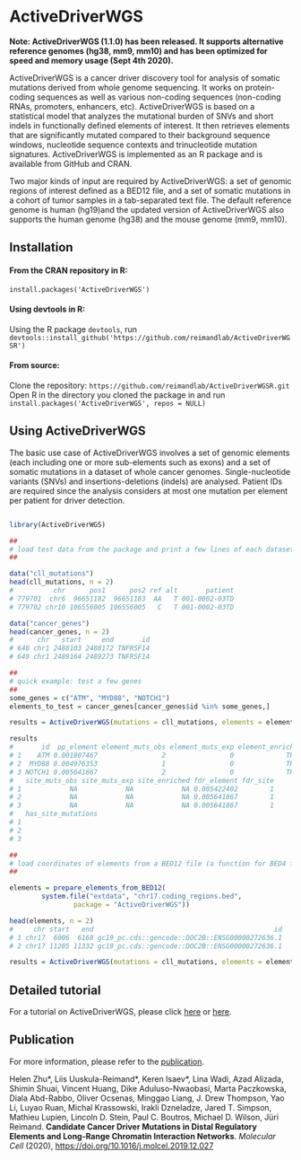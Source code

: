 # ActiveDriverWGS

<b>Note: ActiveDriverWGS (1.1.0) has been released. It supports alternative reference genomes (hg38, mm9, mm10) and has been optimized for speed and memory usage (Sept 4th 2020).</b>

ActiveDriverWGS is a cancer driver discovery tool for analysis of somatic mutations derived from whole genome sequencing. It works on protein-coding sequences as well as various non-coding sequences (non-coding RNAs, promoters, enhancers, etc). ActiveDriverWGS is based on a statistical model that analyzes the mutational burden of SNVs and short indels in functionally defined elements of interest. It then retrieves elements that are significantly mutated compared to their background sequence windows, nucleotide sequence contexts and trinucleotide mutation signatures. ActiveDriverWGS is implemented as an R package and is available from GitHub and CRAN.

Two major kinds of input are required by ActiveDriverWGS: a set of genomic regions of interest defined as a BED12 file, and a set of somatic mutations in a cohort of tumor samples in a tab-separated text file. The default reference genome is human (hg19)and the updated version of ActiveDriverWGS also supports the human genome (hg38) and the mouse genome (mm9, mm10). 



## Installation

#### From the CRAN repository in R:
`install.packages('ActiveDriverWGS')`

#### Using devtools in R:
Using the R package `devtools`, run
`devtools::install_github('https://github.com/reimandlab/ActiveDriverWGSR')`

#### From source:
Clone the repository: `https://github.com/reimandlab/ActiveDriverWGSR.git`
Open R in the directory you cloned the package in and run `install.packages('ActiveDriverWGS', repos = NULL)`

## Using ActiveDriverWGS

The basic use case of ActiveDriverWGS involves a set of genomic elements (each including one or more sub-elements such as exons) and a set of somatic mutations in a dataset of whole cancer genomes. Single-nucleotide variants (SNVs) and insertions-deletions (indels) are analysed. Patient IDs are required since the analysis considers at most one mutation per element per patient for driver detection. 

```R

library(ActiveDriverWGS)

##
# load test data from the package and print a few lines of each dataset
##

data("cll_mutations")
head(cll_mutations, n = 2)
#          chr      pos1      pos2 ref alt       patient
# 779701  chr6  96651182  96651183  AA   T 001-0002-03TD
# 779702 chr10 106556005 106556005   C   T 001-0002-03TD

data("cancer_genes")
head(cancer_genes, n = 2)
#      chr   start     end       id
# 648 chr1 2488103 2488172 TNFRSF14
# 649 chr1 2489164 2489273 TNFRSF14

##
# quick example: test a few genes
##
some_genes = c("ATM", "MYD88", "NOTCH1")
elements_to_test = cancer_genes[cancer_genes$id %in% some_genes,]

results = ActiveDriverWGS(mutations = cll_mutations, elements = elements_to_test)

results
#       id  pp_element element_muts_obs element_muts_exp element_enriched pp_site
# 1    ATM 0.001807467                2                0             TRUE       1
# 2  MYD88 0.004976353                1                0             TRUE       1
# 3 NOTCH1 0.005641867                2                0             TRUE       1
#   site_muts_obs site_muts_exp site_enriched fdr_element fdr_site
# 1            NA            NA            NA 0.005422402        1
# 2            NA            NA            NA 0.005641867        1
# 3            NA            NA            NA 0.005641867        1
#   has_site_mutations
# 1
# 2
# 3

##
# load coordinates of elements from a BED12 file (a function for BED4 format is also available). 
##

elements = prepare_elements_from_BED12(
		system.file("extdata", "chr17.coding_regions.bed", 
				package = "ActiveDriverWGS"))

head(elements, n = 2)
#     chr start   end                                             id
# 1 chr17  6006  6168 gc19_pc.cds::gencode::DOC2B::ENSG00000272636.1
# 2 chr17 11205 11332 gc19_pc.cds::gencode::DOC2B::ENSG00000272636.1

results = ActiveDriverWGS(mutations = cll_mutations, elements = elements)

```

## Detailed tutorial

For a tutorial on ActiveDriverWGS, please click [here](http://htmlpreview.github.io/?https://github.com/reimandlab/ActiveDriverWGSR/blob/master/vignettes/ActiveDriverWGSR.Rmd) or [here](https://github.com/reimandlab/ActiveDriverWGSR/blob/master/doc/ActiveDriverWGSR.html).

## Publication

For more information, please refer to the [publication](https://www.cell.com/molecular-cell/fulltext/S1097-2765(19)30957-8).

Helen Zhu*, Liis Uuskula-Reimand*, Keren Isaev*, Lina Wadi, Azad Alizada, Shimin Shuai, Vincent Huang, Dike Aduluso-Nwaobasi, Marta Paczkowska, Diala Abd-Rabbo, Oliver Ocsenas, Minggao Liang, J. Drew Thompson, Yao Li, Luyao Ruan, Michal Krassowski, Irakli Dzneladze, Jared T. Simpson, Mathieu Lupien, Lincoln D. Stein, Paul C. Boutros, Michael D. Wilson, Jüri Reimand. <b>Candidate Cancer Driver Mutations in Distal Regulatory Elements and Long-Range Chromatin Interaction Networks</b>. <i>Molecular Cell</i> (2020), https://doi.org/10.1016/j.molcel.2019.12.027




